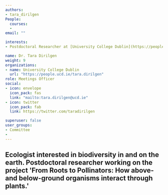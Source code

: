 ```yaml
---
authors:
- tara_dirilgen
People: 
  courses:
  - 
email: ""

interests: 
- Postdoctoral Researcher at [University College Dublin](https://people.ucd.ie/tara.dirilgen) 

name: Dr. Tara Dirilgen
weight: 9
organizations:
- name: University College Dublin
  url: "https://people.ucd.ie/tara.dirilgen"
role: Meetings Officer
social:
- icon: envelope
  icon_pack: fas
  link: "mailto:tara.dirilgen@ucd.ie"
- icon: twitter
  icon_pack: fab
  link: https://twitter.com/taradirilgen

superuser: false
user_groups:
- Committee
- 
---
```

Ecologist interested in biodiversity in and on the earth.
Postdoctoral researcher working on the project 'From Roots to Pollinators: How above- and below-ground organisms interact through plants.'
---
